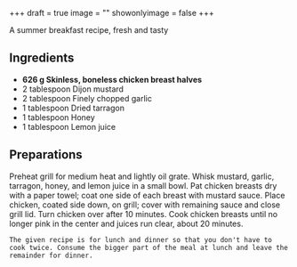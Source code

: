 +++
draft = true
image = ""
showonlyimage = false
+++

A summer breakfast recipe, fresh and tasty
<!--more-->

## Ingredients

- **626 g Skinless, boneless chicken breast halves**
- 2 tablespoon Dijon mustard
- 2 tablespoon Finely chopped garlic
- 1 tablespoon Dried tarragon
- 1 tablespoon Honey
- 1 tablespoon Lemon juice

## Preparations

Preheat grill for medium heat and lightly oil grate. Whisk mustard, garlic, tarragon, honey, and lemon juice in a small bowl. Pat chicken breasts dry with a paper towel; coat one side of each breast with mustard sauce. Place chicken, coated side down, on grill; cover with remaining sauce and close grill lid. Turn chicken over after 10 minutes. Cook chicken breasts until no longer pink in the center and juices run clear, about 20 minutes.

`The given recipe is for lunch and dinner so that you don't have to cook twice. Consume the bigger part of the meal at lunch and leave the remainder for dinner.`
